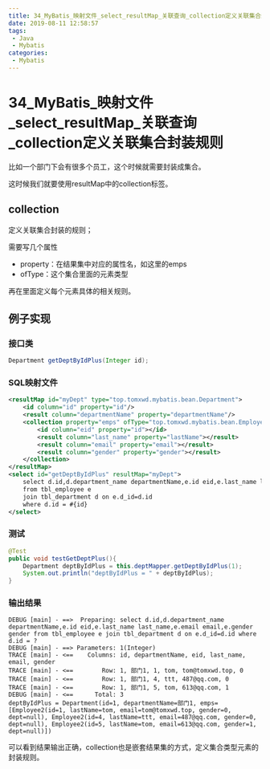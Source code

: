 ```yaml
---
title: 34_MyBatis_映射文件_select_resultMap_关联查询_collection定义关联集合封装规则
date: 2019-08-11 12:58:57
tags: 
 - Java
 - Mybatis
categories:
 - Mybatis
---
```


# 34_MyBatis\_映射文件\_select_resultMap\_关联查询_collection定义关联集合封装规则

比如一个部门下会有很多个员工，这个时候就需要封装成集合。

这时候我们就要使用resultMap中的collection标签。

## collection

定义关联集合封装的规则；

需要写几个属性

- property：在结果集中对应的属性名，如这里的emps
- ofType：这个集合里面的元素类型

再在里面定义每个元素具体的相关规则。



## 例子实现

### 接口类

```java
Department getDeptByIdPlus(Integer id);
```



### SQL映射文件

```xml
<resultMap id="myDept" type="top.tomxwd.mybatis.bean.Department">
    <id column="id" property="id"/>
    <result column="departmentName" property="departmentName"/>
    <collection property="emps" ofType="top.tomxwd.mybatis.bean.Employee2">
        <id column="eid" property="id"></id>
        <result column="last_name" property="lastName"></result>
        <result column="email" property="email"></result>
        <result column="gender" property="gender"></result>
    </collection>
</resultMap>
<select id="getDeptByIdPlus" resultMap="myDept">
    select d.id,d.department_name departmentName,e.id eid,e.last_name last_name,e.email email,e.gender gender
    from tbl_employee e
    join tbl_department d on e.d_id=d.id
    where d.id = #{id}
</select>
```



### 测试

```java
@Test
public void testGetDeptPlus(){
    Department deptByIdPlus = this.deptMapper.getDeptByIdPlus(1);
    System.out.println("deptByIdPlus = " + deptByIdPlus);
}
```



### 输出结果

```
DEBUG [main] - ==>  Preparing: select d.id,d.department_name departmentName,e.id eid,e.last_name last_name,e.email email,e.gender gender from tbl_employee e join tbl_department d on e.d_id=d.id where d.id = ? 
DEBUG [main] - ==> Parameters: 1(Integer)
TRACE [main] - <==    Columns: id, departmentName, eid, last_name, email, gender
TRACE [main] - <==        Row: 1, 部门1, 1, tom, tom@tomxwd.top, 0
TRACE [main] - <==        Row: 1, 部门1, 4, ttt, 487@qq.com, 0
TRACE [main] - <==        Row: 1, 部门1, 5, tom, 613@qq.com, 1
DEBUG [main] - <==      Total: 3
deptByIdPlus = Department(id=1, departmentName=部门1, emps=[Employee2(id=1, lastName=tom, email=tom@tomxwd.top, gender=0, dept=null), Employee2(id=4, lastName=ttt, email=487@qq.com, gender=0, dept=null), Employee2(id=5, lastName=tom, email=613@qq.com, gender=1, dept=null)])
```

可以看到结果输出正确，collection也是嵌套结果集的方式，定义集合类型元素的封装规则。